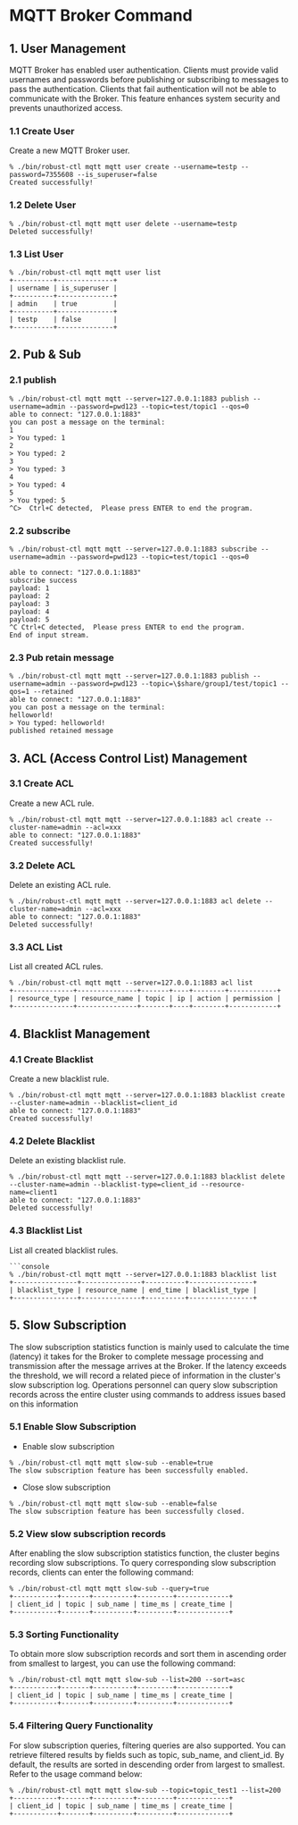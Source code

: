 # MQTT Broker Command

## 1. User Management

MQTT Broker has enabled user authentication. Clients must provide valid usernames and passwords before publishing or subscribing to messages to pass the authentication. Clients that fail authentication will not be able to communicate with the Broker. This feature enhances system security and prevents unauthorized access.

### 1.1 Create User

Create a new MQTT Broker user.

```console
% ./bin/robust-ctl mqtt mqtt user create --username=testp --password=7355608 --is_superuser=false
Created successfully!
```

### 1.2 Delete User

```console
% ./bin/robust-ctl mqtt mqtt user delete --username=testp
Deleted successfully!
```

### 1.3 List User

```console
% ./bin/robust-ctl mqtt mqtt user list
+----------+--------------+
| username | is_superuser |
+----------+--------------+
| admin    | true         |
+----------+--------------+
| testp    | false        |
+----------+--------------+
```

## 2. Pub & Sub

### 2.1 publish

```console
% ./bin/robust-ctl mqtt mqtt --server=127.0.0.1:1883 publish --username=admin --password=pwd123 --topic=test/topic1 --qos=0
able to connect: "127.0.0.1:1883"
you can post a message on the terminal:
1
> You typed: 1
2
> You typed: 2
3
> You typed: 3
4
> You typed: 4
5
> You typed: 5
^C>  Ctrl+C detected,  Please press ENTER to end the program.
```

### 2.2 subscribe

```console
% ./bin/robust-ctl mqtt mqtt --server=127.0.0.1:1883 subscribe --username=admin --password=pwd123 --topic=test/topic1 --qos=0

able to connect: "127.0.0.1:1883"
subscribe success
payload: 1
payload: 2
payload: 3
payload: 4
payload: 5
^C Ctrl+C detected,  Please press ENTER to end the program.
End of input stream.
```

### 2.3 Pub retain message

```console
% ./bin/robust-ctl mqtt mqtt --server=127.0.0.1:1883 publish --username=admin --password=pwd123 --topic=\$share/group1/test/topic1 --qos=1 --retained
able to connect: "127.0.0.1:1883"
you can post a message on the terminal:
helloworld!
> You typed: helloworld!
published retained message
```

## 3. ACL (Access Control List) Management

### 3.1 Create ACL

Create a new ACL rule.

```console
% ./bin/robust-ctl mqtt mqtt --server=127.0.0.1:1883 acl create --cluster-name=admin --acl=xxx
able to connect: "127.0.0.1:1883"
Created successfully!
```

### 3.2 Delete ACL

Delete an existing ACL rule.

```console
% ./bin/robust-ctl mqtt mqtt --server=127.0.0.1:1883 acl delete --cluster-name=admin --acl=xxx
able to connect: "127.0.0.1:1883"
Deleted successfully!
```

### 3.3 ACL List

List all created ACL rules.

```console
% ./bin/robust-ctl mqtt mqtt --server=127.0.0.1:1883 acl list
+---------------+---------------+-------+----+--------+------------+
| resource_type | resource_name | topic | ip | action | permission |
+---------------+---------------+-------+----+--------+------------+
```

## 4. Blacklist Management

### 4.1 Create Blacklist

Create a new blacklist rule.

```console
% ./bin/robust-ctl mqtt mqtt --server=127.0.0.1:1883 blacklist create --cluster-name=admin --blacklist=client_id
able to connect: "127.0.0.1:1883"
Created successfully!
```

### 4.2 Delete Blacklist

Delete an existing blacklist rule.

```console
% ./bin/robust-ctl mqtt mqtt --server=127.0.0.1:1883 blacklist delete --cluster-name=admin --blacklist-type=client_id --resource-name=client1
able to connect: "127.0.0.1:1883"
Deleted successfully!
```

### 4.3 Blacklist List

List all created blacklist rules.

```console
```console
% ./bin/robust-ctl mqtt mqtt --server=127.0.0.1:1883 blacklist list
+----------------+---------------+----------+----------------+
| blacklist_type | resource_name | end_time | blacklist_type |
+----------------+---------------+----------+----------------+
```

## 5. Slow Subscription

The slow subscription statistics function is mainly used to calculate the time (latency) it takes for the Broker to complete message processing and transmission after the message arrives at the Broker. If the latency exceeds the threshold, we will record a related piece of information in the cluster's slow subscription log. Operations personnel can query slow subscription records across the entire cluster using commands to address issues based on this information

### 5.1 Enable Slow Subscription

- Enable slow subscription

```console
% ./bin/robust-ctl mqtt mqtt slow-sub --enable=true
The slow subscription feature has been successfully enabled.
```

- Close slow subscription

```console
% ./bin/robust-ctl mqtt mqtt slow-sub --enable=false
The slow subscription feature has been successfully closed.
```

### 5.2 View slow subscription records

After enabling the slow subscription statistics function, the cluster begins recording slow subscriptions. To query corresponding slow subscription records, clients can enter the following command:

```console
% ./bin/robust-ctl mqtt mqtt slow-sub --query=true
+-----------+-------+----------+---------+-------------+
| client_id | topic | sub_name | time_ms | create_time |
+-----------+-------+----------+---------+-------------+
```

### 5.3 Sorting Functionality

To obtain more slow subscription records and sort them in ascending order from smallest to largest, you can use the following command:

```console
% ./bin/robust-ctl mqtt mqtt slow-sub --list=200 --sort=asc
+-----------+-------+----------+---------+-------------+
| client_id | topic | sub_name | time_ms | create_time |
+-----------+-------+----------+---------+-------------+
```

### 5.4 Filtering Query Functionality

For slow subscription queries, filtering queries are also supported. You can retrieve filtered results by fields such as topic, sub_name, and client_id. By default, the results are sorted in descending order from largest to smallest. Refer to the usage command below:

```console
% ./bin/robust-ctl mqtt mqtt slow-sub --topic=topic_test1 --list=200
+-----------+-------+----------+---------+-------------+
| client_id | topic | sub_name | time_ms | create_time |
+-----------+-------+----------+---------+-------------+
```
